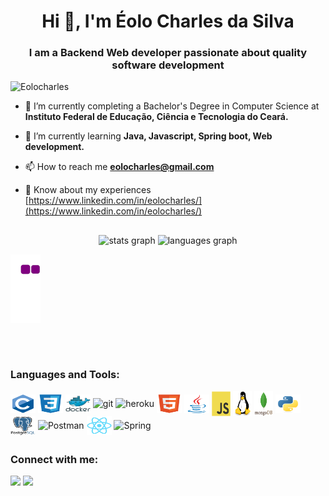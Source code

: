 <h1 align="center">Hi 👋, I'm Éolo Charles da Silva</h1>
<h3 align="center">I am a Backend Web developer passionate about quality software development</h3>

<p align="left"> <img src="https://komarev.com/ghpvc/?username=Eolocharles&label=Profile%20views&color=0e75b6&style=flat" alt="Eolocharles" /> </p>

- 🔭 I’m currently completing a Bachelor's Degree in Computer Science at **Instituto Federal de Educação, Ciência e Tecnologia do Ceará.**

- 🌱 I’m currently learning **Java, Javascript, Spring boot, Web development.**

- 📫 How to reach me **eolocharles@gmail.com**

- 📄 Know about my experiences [https://www.linkedin.com/in/eolocharles/](https://www.linkedin.com/in/eolocharles/)

## 

<div align="center">
  <img src="https://github-readme-stats.vercel.app/api?hide_title=false&hide_rank=false&show_icons=true&include_all_commits=true&count_private=true&disable_animations=false&theme=dark&locale=en&hide_border=false&username=Eolocharles" height="150" alt="stats graph"  />
  <img src="https://github-readme-stats.vercel.app/api/top-langs?locale=en&hide_title=false&layout=compact&card_width=320&langs_count=5&theme=dark&hide_border=false&username=Eolocharles" height="150" alt="languages graph"  />
</div>

![Snake animation](https://github.com/Eolocharles/Eolocharles/blob/output/github-contribution-grid-snake.gif)


##
<div style="display: inline_block"><br>
<h3 align="left">Languages and Tools:</h3>
  <img align="center" alt="C" height="30" width="40" src="https://raw.githubusercontent.com/devicons/devicon/master/icons/c/c-original.svg">
  <img align="center" alt="CSS" height="30" width="40" src="https://raw.githubusercontent.com/devicons/devicon/master/icons/css3/css3-original.svg">
  <img align="center" alt="docker" height="30" width="40" src="https://raw.githubusercontent.com/devicons/devicon/master/icons/docker/docker-original-wordmark.svg">
  <img align="center" alt="git" height="30" width="40" src="https://www.vectorlogo.zone/logos/git-scm/git-scm-icon.svg">     
  <img align="center" alt="heroku" height="30" width="40"src="https://www.vectorlogo.zone/logos/heroku/heroku-icon.svg">
  <img align="center" alt="HTML" height="30" width="40" src="https://raw.githubusercontent.com/devicons/devicon/master/icons/html5/html5-original.svg">
  <img align="center" alt="java" width="40" height="30" src="https://raw.githubusercontent.com/devicons/devicon/master/icons/java/java-original.svg">   
  <img align="center" alt="javascript" width="30" height="40" src="https://raw.githubusercontent.com/devicons/devicon/master/icons/javascript/javascript-original.svg">
  <img align="center" alt="Linux" width="30" height="40" src="https://raw.githubusercontent.com/devicons/devicon/master/icons/linux/linux-original.svg" alt="linux">
  <img align="center" alt="mongodb" width="30" height="40" src="https://raw.githubusercontent.com/devicons/devicon/master/icons/mongodb/mongodb-original-wordmark.svg">
  <img align="center" alt="Python" height="30" width="40" src="https://raw.githubusercontent.com/devicons/devicon/master/icons/python/python-original.svg">
  <img align="center" alt="Postgres" height="30" width="40" src="https://raw.githubusercontent.com/devicons/devicon/master/icons/postgresql/postgresql-original-wordmark.svg">
   <img align="center" alt="Postman" height="30" width="30" src="https://www.vectorlogo.zone/logos/getpostman/getpostman-icon.svg">
  <img align="center" alt="React" height="30" width="40" src="https://raw.githubusercontent.com/devicons/devicon/master/icons/react/react-original.svg">
  <img align="center" alt="Spring" height="30" width="30" src="https://www.vectorlogo.zone/logos/springio/springio-icon.svg" alt="spring">
</div>
  
 ##
<h3 align="left">Connect with me:</h3>
<div> 
  <a href = "eolocharles@gmail.com"><img src="https://img.shields.io/badge/-Gmail-%23333?style=for-the-badge&logo=gmail&logoColor=white" target="_blank"></a>
  <a href="https://www.linkedin.com/in/eolocharles" target="_blank"><img src="https://img.shields.io/badge/-LinkedIn-%230077B5?style=for-the-badge&logo=linkedin&logoColor=white" target="_blank"></a> 
 
 
 
</div>
<!---
Eolocharles/Eolocharles is a ✨ special ✨ repository because its `README.md` (this file) appears on your GitHub profile.
You can click the Preview link to take a look at your changes.
--->
